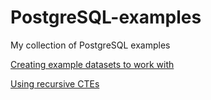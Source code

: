 # PostgreSQL-examples

My collection of PostgreSQL examples

[Creating example datasets to work with](toy_data.md)

[Using recursive CTEs](triangle_numbers.md)


